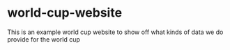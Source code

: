 # world-cup-website
This is an example world cup website to show off what kinds of data we do provide for the world cup
